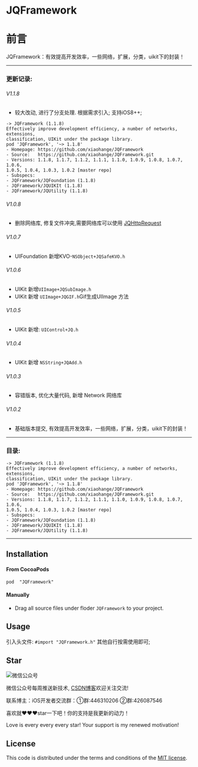 # JQFramework
前言
===
JQFramework：有效提高开发效率，一些网络，扩展，分类，uikit下的封装！ 

---

### 更新记录:
###### V1.1.8
- 较大改动, 进行了分支处理. 根据需求引入; 支持iOS8++;
```
-> JQFramework (1.1.8)
Effectively improve development efficiency, a number of networks, extensions,
classification, UIKit under the package library.
pod 'JQFramework', '~> 1.1.8'
- Homepage: https://github.com/xiaohange/JQFramework
- Source:   https://github.com/xiaohange/JQFramework.git
- Versions: 1.1.8, 1.1.7, 1.1.2, 1.1.1, 1.1.0, 1.0.9, 1.0.8, 1.0.7, 1.0.6,
1.0.5, 1.0.4, 1.0.3, 1.0.2 [master repo]
- Subspecs:
- JQFramework/JQFoundation (1.1.8)
- JQFramework/JQUIKIt (1.1.8)
- JQFramework/JQUtility (1.1.8)
```

###### V1.0.8
- 删除网络库, 修复文件冲突,需要网络库可以使用 [JQHttpRequest](https://github.com/xiaohange/JQHttpRequest)

###### V1.0.7
- UIFoundation 新增KVO-`NSObject+JQSafeKVO.h`

###### V1.0.6
- UIKit 新增`UIImage+JQSubImage.h` 
- UIKit 新增 `UIImage+JQGIF.h`Gif生成UIImage 方法

###### V1.0.5
- UIKit 新增: `UIControl+JQ.h`

###### V1.0.4
- UIKit 新增 `NSString+JQAdd.h`

###### V1.0.3
- 容错版本, 优化大量代码, 新增 Network 网络库

###### V1.0.2
- 基础版本提交, 有效提高开发效率，一些网络，扩展，分类，uikit下的封装！

---

### 目录:
```
-> JQFramework (1.1.8)
Effectively improve development efficiency, a number of networks, extensions,
classification, UIKit under the package library.
pod 'JQFramework', '~> 1.1.8'
- Homepage: https://github.com/xiaohange/JQFramework
- Source:   https://github.com/xiaohange/JQFramework.git
- Versions: 1.1.8, 1.1.7, 1.1.2, 1.1.1, 1.1.0, 1.0.9, 1.0.8, 1.0.7, 1.0.6,
1.0.5, 1.0.4, 1.0.3, 1.0.2 [master repo]
- Subspecs:
- JQFramework/JQFoundation (1.1.8)
- JQFramework/JQUIKIt (1.1.8)
- JQFramework/JQUtility (1.1.8)
```
---

## Installation

#### From CocoaPods

```
pod  "JQFramework"
```

#### Manually 
- Drag all source files under floder `JQFramework` to your project.

## Usage

引入头文件: `#import "JQFramework.h"` 其他自行按需使用即可;

## Star

![微信公众号](http://blog26.com/images/wechatscan.gif)

微信公众号每周推送新技术, [CSDN博客](http://blog.csdn.net/qq_31810357)欢迎关注交流!
 
联系博主：iOS开发者交流群：①群:446310206 ②群:426087546

喜欢就❤️❤️❤️star一下吧！你的支持是我更新的动力！

Love is every every every star! Your support is my renewed motivation!


## License

This code is distributed under the terms and conditions of the [MIT license](LICENSE).
